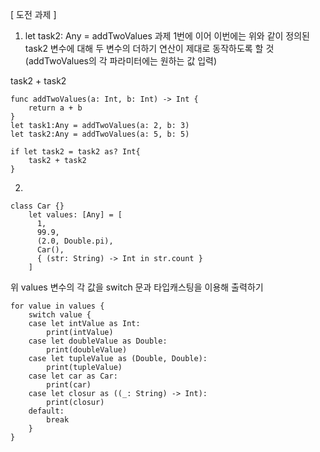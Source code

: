 
[ 도전 과제 ]

1. let task2: Any = addTwoValues
과제 1번에 이어 이번에는 위와 같이 정의된 task2 변수에 대해
두 변수의 더하기 연산이 제대로 동작하도록 할 것
(addTwoValues의 각 파라미터에는 원하는 값 입력)

task2 + task2



	func addTwoValues(a: Int, b: Int) -> Int {
	    return a + b
	}
	let task1:Any = addTwoValues(a: 2, b: 3)
	let task2:Any = addTwoValues(a: 5, b: 5)
	
	if let task2 = task2 as? Int{
	    task2 + task2
	}

2.

	class Car {}
		let values: [Any] = [
		  1,
		  99.9,
		  (2.0, Double.pi),
		  Car(),
		  { (str: String) -> Int in str.count }
		]

위 values 변수의 각 값을 switch 문과 타입캐스팅을 이용해 출력하기



	for value in values {
	    switch value {
	    case let intValue as Int:
	        print(intValue)
	    case let doubleValue as Double:
	        print(doubleValue)
	    case let tupleValue as (Double, Double):
	        print(tupleValue)
	    case let car as Car:
	        print(car)
	    case let closur as ((_: String) -> Int):
	        print(closur)
	    default:
	        break
	    }
	}





